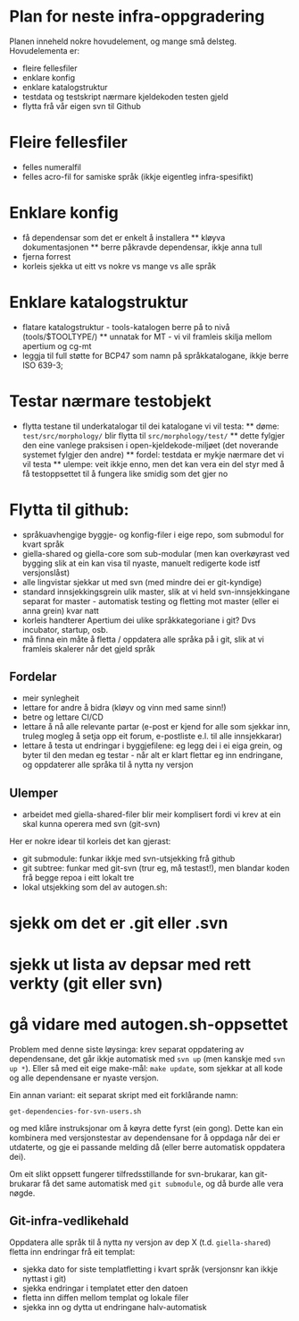 #  Plan for neste infra-oppgradering


Planen inneheld nokre hovudelement, og mange små delsteg. Hovudelementa er:


* fleire fellesfiler
* enklare konfig
* enklare katalogstruktur
* testdata og testskript nærmare kjeldekoden testen gjeld
* flytta frå vår eigen svn til Github


#  Fleire fellesfiler


* felles numeralfil
* felles acro-fil for samiske språk (ikkje eigentleg infra-spesifikt)


#  Enklare konfig


* få dependensar som det er enkelt å installera
** kløyva dokumentasjonen
** berre påkravde dependensar, ikkje anna tull
* fjerna forrest
* korleis sjekka ut eitt vs nokre vs mange vs alle språk


#  Enklare katalogstruktur


* flatare katalogstruktur - tools-katalogen berre på to nivå (tools/$TOOLTYPE/)
** unnatak for MT - vi vil framleis skilja mellom apertium og cg-mt
* leggja til full støtte for BCP47 som namn på språkkatalogane, ikkje berre ISO
  639-3;


#  Testar nærmare testobjekt


* flytta testane til underkatalogar til dei katalogane vi vil testa:
** døme: `test/src/morphology/` blir flytta til `src/morphology/test/`
** dette fylgjer den eine vanlege praksisen i open-kjeldekode-miljøet (det
   noverande systemet fylgjer den andre)
** fordel: testdata er mykje nærmare det vi vil testa
** ulempe: veit ikkje enno, men det kan vera ein del styr med å få testoppsettet
   til å fungera like smidig som det gjer no


#  Flytta til github:


* språkuavhengige byggje- og konfig-filer i eige repo, som submodul for kvart
  språk
* giella-shared og giella-core som sub-modular (men kan overkøyrast ved bygging
  slik at ein kan visa til nyaste, manuelt redigerte kode istf versjonslåst)
* alle lingvistar sjekkar ut med svn (med mindre dei er git-kyndige)
* standard innsjekkingsgrein ulik master, slik at vi held svn-innsjekkingane
  separat for master - automatisk testing og fletting mot master (eller ei anna
  grein) kvar natt
* korleis handterer Apertium dei ulike språkkategoriane i git? Dvs incubator,
  startup, osb.
* må finna ein måte å fletta / oppdatera alle språka på i git, slik at vi
  framleis skalerer når det gjeld språk


##  Fordelar


* meir synlegheit
* lettare for andre å bidra (kløyv og vinn med same sinn!)
* betre og lettare CI/CD
* lettare å nå alle relevante partar (e-post er kjend for alle som sjekkar inn,
  truleg mogleg å setja opp eit forum, e-postliste e.l. til alle innsjekkarar)
* lettare å testa ut endringar i byggjefilene: eg legg dei i ei eiga grein, og
  byter til den medan eg testar - når alt er klart flettar eg inn endringane, og
  oppdaterer alle språka til å nytta ny versjon


##  Ulemper


* arbeidet med giella-shared-filer blir meir komplisert fordi vi krev at ein skal kunna operera med svn (git-svn)


Her er nokre idear til korleis det kan gjerast:


* git submodule: funkar ikkje med svn-utsjekking frå github
* git subtree: funkar med git-svn (trur eg, må testast!), men blandar koden frå begge repoa i eitt lokalt tre
* lokal utsjekking som del av autogen.sh:


# sjekk om det er .git eller .svn
# sjekk ut lista av depsar med rett verkty (git eller svn)
# gå vidare med autogen.sh-oppsettet


Problem med denne siste løysinga: krev separat oppdatering av dependensane, det
går ikkje automatisk med `svn up` (men kanskje med `svn up *`). Eller så med
eit eige make-mål: `make update`, som sjekkar at all kode og alle dependensane
er nyaste versjon.


Ein annan variant: eit separat skript med eit forklårande namn:


```get-dependencies-for-svn-users.sh```


og med klåre instruksjonar om å køyra dette fyrst (ein gong). Dette kan ein
kombinera med versjonstestar av dependensane for å oppdaga når dei er utdaterte,
og gje ei passande melding då (eller berre automatisk oppdatera dei).


Om eit slikt oppsett fungerer tilfredsstillande for svn-brukarar, kan
git-brukarar få det same automatisk med `git submodule`, og då burde alle vera
nøgde.


##  Git-infra-vedlikehald


Oppdatera alle språk til å nytta ny versjon av dep X (t.d. `giella-shared`)
fletta inn endringar frå eit templat:
* sjekka dato for siste templatfletting i kvart språk (versjonsnr kan ikkje
  nyttast i git)
* sjekka endringar i templatet etter den datoen
* fletta inn diffen mellom templat og lokale filer
* sjekka inn og dytta ut endringane halv-automatisk
